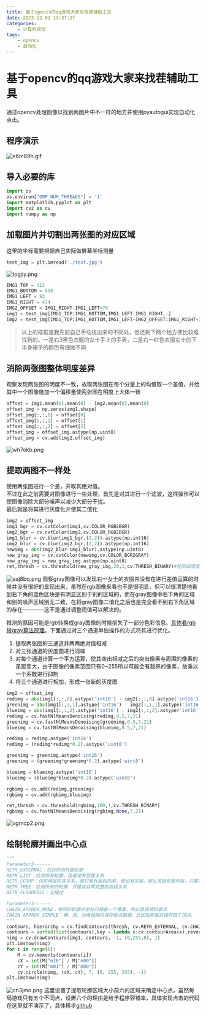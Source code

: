 ```yaml
---
title: 基于opencv的qq游戏大家来找茬辅助工具
date: 2023-12-01 13:37:27
categories:
    - 计算机视觉
tags:
    - opencv
    - 自动化
---
```

# 基于opencv的qq游戏大家来找茬辅助工具
通过opencv处理图像以找到两图片中不一样的地方并使用pyautogui实现自动化点击。

## 程序演示
![e6m89h.gif](https://files.catbox.moe/e6m89h.gif)

## 导入必要的库
```python
import os
os.environ["OMP_NUM_THREADS"] = '1'
import matplotlib.pyplot as plt
import cv2 as cv
import numpy as np
```
## 加载图片并切割出两张图的对应区域
这里的坐标需要根据自己实际做屏幕坐标测量
```python
test_img = plt.imread('./test.jpg')
```
![togjiy.png](https://files.catbox.moe/togjiy.png)
```python
IMG1_TOP = 312
IMG1_BOTTOM = 598
IMG1_LEFT = 93
IMG1_RIGHT = 474
IMG2_OFFSET = IMG1_RIGHT-IMG1_LEFT+76
img1 = test_img[IMG1_TOP:IMG1_BOTTOM,IMG1_LEFT:IMG1_RIGHT,:]
img2 = test_img[IMG1_TOP:IMG1_BOTTOM,IMG1_LEFT+IMG2_OFFSET:IMG1_RIGHT+IMG2_OFFSET,:]
```
> 以上的框框是我先前自己手动找出来的不同处，但还剩下两个地方使比较难找到的，一是右3黑色衣服的女士手上的手表，二是右一红色衣服女士的下半身裙子的颜色有细微不同

## 消除两张图整体明度差异
观察发现两张图的明度不一致，故取两张图在每个分量上的均值取一个差值，并给其中一个图像施加一个偏移量使两张图在明度上大体一致

```python
offset = img1.mean(0).mean(0) - img2.mean(0).mean(0)
offset_img = np.zeros(img1.shape)
offset_img[:,:,0] = offset[0]
offset_img[:,:,1] = offset[1]
offset_img[:,:,2] = offset[2]
offset_img = offset_img.astype(np.uint8)
offset_img = cv.add(img2,offset_img)
```
![wh7okb.png](https://files.catbox.moe/wh7okb.png)
## 提取两图不一样处
使用两张图进行一个差，并取其绝对值。  
不过在此之前需要对图像进行一些处理，首先是对其进行一个滤波，这样操作可以使图像消除大部分噪声以减少大部分干扰。  
最后就是将其进行灰度化并使其二值化
```python
img2 = offset_img
img1_bgr = cv.cvtColor(img1,cv.COLOR_RGB2BGR)
img2_bgr = cv.cvtColor(img2,cv.COLOR_RGB2BGR)
img1_blur = cv.blur(img1_bgr,(2,2)).astype(np.int16)
img2_blur = cv.blur(img2_bgr,(2,2)).astype(np.int16)
newimg = abs(img2_blur-img1_blur).astype(np.uint8)
new_gray_img = cv.cvtColor(newimg,cv.COLOR_BGR2GRAY)
new_gray_img = new_gray_img.astype(np.uint8)
ret,thresh = cv.threshold(new_gray_img,20,1,cv.THRESH_BINARY)#经测试阈值设置为20较为合理
```
![aaj8bq.png](https://files.catbox.moe/aaj8bq.png)
观察gray图像可以发现右一女士的衣服并没有在进行差值运算的时候并没有很好的显现出来，虽然在rgb图像来看也不是很明显，但可以很清楚地看到右下角的蓝色区块是有明显区别于别的区域的，而在gray图像中右下角的区域和别的噪声区域别无二致，在将gray图像二值化之后也是完全看不到右下角区域的存在————这不是通过调整阈值可以解决的。

推测的原因可能是rgb转换成gray图像的时候损失了一部分色彩信息。[具体看rgb转gray算法原理](https://juejin.cn/s/rgb%E8%BD%AC%E7%81%B0%E5%BA%A6%E5%9B%BE)。下面通过对三个通道单独操作的方式将其进行优化。

1. 提取两张图的三通道并两两绝对值相减
2. 对三张通道的灰度图进行消噪
3. 对每个通道计算一个平方运算，使其突出相减之后的突出像素与周围的像素的差距变大，由于图像的像素范围只有0~255所以可能会有越界的像素，故乘以一个系数进行抑制
4. 将三个通道进行相加，形成一张新的灰度图
```python
img2 = offset_img
redimg = abs(img1[:,:,0].astype('int16') - img2[:,:,0].astype('int16')).astype('uint8')
greenimg = abs(img1[:,:,1].astype('int16') - img2[:,:,1].astype('int16')).astype('uint8')
blueimg = abs(img1[:,:,2].astype('int16') - img2[:,:,2].astype('int16')).astype('uint8')
redimg = cv.fastNlMeansDenoising(redimg,0.5,7,21)
greenimg = cv.fastNlMeansDenoising(greenimg,0.5,7,21)
blueimg = cv.fastNlMeansDenoising(blueimg,0.5,7,21)

redimg = redimg.astype('int16')
redimg = (redimg*redimg*0.2).astype('uint8')

greenimg = greenimg.astype('int16')
greenimg = (greenimg*greenimg*0.2).astype('uint8')

blueimg = blueimg.astype('int16')
blueimg = (blueimg*blueimg*0.2).astype('uint8')

rgbimg = cv.add(redimg,greenimg)
rgbimg = cv.add(rgbimg,blueimg)

ret,thresh = cv.threshold(rgbimg,100,1,cv.THRESH_BINARY)
rgbimg = cv.fastNlMeansDenoising(rgbimg,None,7,21)
```
![vgmcp2.png](https://files.catbox.moe/vgmcp2.png)
## 绘制轮廓并画出中心点

```python
"""
Parameter2------
RETR_EXTERNAL：仅仅检测外圈轮廓
RETR_LIST：检测所有轮廓，但是没有层级关系
RETR_CCOMP：仅仅两层包含关系，即只有外层和内层，假设有夹层，那么夹层也算外层，只要某个轮廓还包含有轮廓，都算外部轮廓
RETR_TREE：检测所有的轮廓，并建议非常完整的层级关系
RETR_FLOODFILL：无描述

Parameter3------
CHAIN_APPROX_NONE：相邻的轮廓点坐标只相差一个像素，所以是连续轮廓点
CHAIN_APPROX_SIMPLE：横、竖、对角线段只保存断点数据，比如矩形就只保存四个顶点。
"""
contours, hierarchy = cv.findContours(thresh, cv.RETR_EXTERNAL, cv.CHAIN_APPROX_SIMPLE)
contours = sorted(list(contours),key = lambda x:cv.contourArea(x),reverse=True)
nimg = cv.drawContours(img1, contours, -1, (0,255,0), 1)
plt.imshow(nimg)
for i in range(6):
    M = cv.moments(contours[i])
    cX = int(M["m10"] / M["m00"])
    cY = int(M["m01"] / M["m00"])
    cv.circle(nimg, (cX, cY), 7, (0, 255, 255), -1)
plt.imshow(nimg)
```
![cn3jmo.png](https://files.catbox.moe/cn3jmo.png)
这里设置了提取轮廓区域大小前六的区域来确定中心点，虽然每局游戏只有五个不同点，设置六个的理由是给予程序容错率，具体实现点击的代码在这里就不演示了，具体移步[github](https://github.com/showarp/find_differ_game_tools)